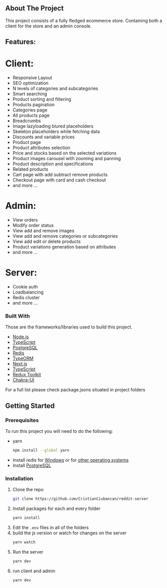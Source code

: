 <!-- ABOUT THE PROJECT -->

## About The Project

This project consists of a fully fledged ecommerce store. Containing both a client for the store and an admin console.

## Features:

# Client:

- Responsive Layout
- SEO optimization
- N levels of categories and subcategories
- Smart searching
- Product sorting and filtering
- Products pagination
- Categories page
- All products page
- Breadcrumbs
- Image lazyloading blured placeholders
- Skeleton placeholders while fetching data
- Discounts and variable prices
- Product page
- Product attributes selection
- Price and stocks based on the selected variations
- Product images carousel with zooming and panning
- Product description and specifications
- Related products
- Cart page with add subtract remove products
- Checkout page with card and cash checkout
- and more ...

# Admin:

- View orders
- Modify order status
- View add and remove images
- View add and remove categories or subcategories
- View add edit or delete products
- Product variations generation based on attributes
- and more ...

# Server:

- Cookie auth
- Loadbalancing
- Redis cluster
- and more ...

### Built With

Those are the frameworks/libraries used to build this project.

- [Node.js](https://nodejs.org/)
- [TypeScript](https://www.typescriptlang.org/)
- [PostgreSQL](https://www.postgresql.org/)
- [Redis](https://redis.com/)
- [TypeORM](https://typeorm.io/#/)
- [Next.js](https://nextjs.org/)
- [TypeScript](https://www.typescriptlang.org/)
- [Redux Toolkit](https://redux-toolkit.js.org/)
- [Chakra-UI](https://chakra-ui.com/)

For a full list please check package.jsons situated in project folders

<!-- GETTING STARTED -->

## Getting Started

### Prerequisites

To run this project you will need to do the following:

- yarn
  ```sh
  npm install --global yarn
  ```
- Install redis for [Windows](https://github.com/microsoftarchive/redis/releases/tag/win-3.0.504) or for [other operating systems](https://redis.io/download)
- Install [PostgreSQL](https://www.postgresql.org/download/)

### Installation

1. Clone the repo
   ```sh
   git clone https://github.com/CristianCiubancan/reddit-server
   ```
2. Install packages for each and every folder
   ```sh
   yarn install
   ```
3. Edit the `.env` files in all of the folders
4. build the js version or watch for changes on the server
   ```sh
   yarn watch
   ```
5. Run the server
   ```sh
   yarn dev
   ```
6. run client and admin
   ```sh
   yarn dev
   ```
